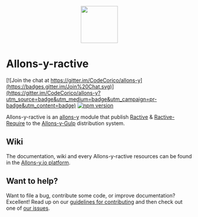 <p align="center"><img src="http://codecorico.com/allons-y-logo.png" height="100" /></p>

# Allons-y-ractive

[![Join the chat at https://gitter.im/CodeCorico/allons-y](https://badges.gitter.im/Join%20Chat.svg)](https://gitter.im/CodeCorico/allons-y?utm_source=badge&utm_medium=badge&utm_campaign=pr-badge&utm_content=badge)
[![npm version](https://badge.fury.io/js/allons-y-ractive.svg)](https://badge.fury.io/js/allons-y-ractive)

Allons-y-ractive is an [allons-y](https://github.com/CodeCorico/allons-y) module that publish [Ractive](https://www.npmjs.com/package/ractive) & [Ractive-Require](https://www.npmjs.com/package/ractive-require) to the [Allons-y-Gulp](https://www.npmjs.com/package/allons-y-gulp) distribution system.

## Wiki

The documentation, wiki and every Allons-y-ractive resources can be found in the [Allons-y.io platform](https://allons-y.io).

## Want to help?

Want to file a bug, contribute some code, or improve documentation? Excellent! Read up on our [guidelines for contributing](CONTRIBUTING.md) and then check out one of [our issues](https://github.com/CodeCorico/allons-y-ractive/issues).
